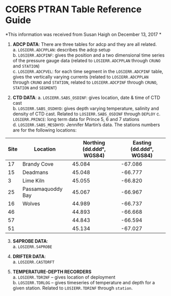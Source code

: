 COERS PTRAN Table Reference Guide
=================================
*This information was received from Susan Haigh on December 13, 2017 *

1.	**ADCP DATA**: There are three tables for adcp and they are all related.  
  a. `LOSIERR.ADCPPLAN`: describes the adcp setup  
  b. `LOSIERR.ADCPINF`: gives the position and a two dimensional time series of the pressure gauge data (related to `LOSIERR.ADCPPLAN` through `CRUNO` and `STATION`)  
  c. `LOSIERR.ADCPVEL`: for each time segment in the `LOSIERR.ADCPINF` table, gives the vertically varying currents (related to `LOSIERR.ADCPPLAN` through `CRUNO` and `STATION`, related to `LOSIERR.ADCPINF` through `CRUNO`, `STATION` and `SEGMENT`)

2.	**CTD DATA**:
a.	`LOSIERR.SABS_OSDINF`: gives location, date & time of CTD cast  
b.	`LOSIERR.SABS_OSDHYD`: gives depth varying temperature, salinity and density of CTD cast.    Related to `LOSIERR.SABS_OSDINF` through `DEPLOY`
c.	`LOSIERR.PRINCE`:  long term data for Prince 5, 6 and 7 stations  
d.	`LOSIERR.SABS_MESDHYD`: Jennifer Martin’s data.  The stations numbers are for the following locations:   

| Site | Location          | Northing (dd.ddd°, WGS84) | Easting (dd.ddd°, WGS84) |
|------|-------------------|---------------------------|--------------------------|
| 17   | Brandy Cove       | 45.084                    | -67.086                  |
| 15   | Deadmans          | 45.048                    | -66.777                  |
| 3    | Lime Kiln         | 45.055                    | -66.820                  |
| 25   | Passamaquoddy Bay | 45.067                    | -66.967                  |
| 16   | Wolves            | 44.989                    | -66.737                  |
| 46   |                   | 44.893                    | -66.668                  |
| 57   |                   | 44.843                    | -66.594                  |
| 51   |                   | 45.134                    | -67.027                  |

3.	**S4PROBE DATA**:  
a.	`LOSIERR.S4PROBE`

4.	**DRIFTER DATA**:  
a.	`LOSIERR.CASTDRFT`

5.	**TEMPERATURE-DEPTH RECORDERS**  
a.	`LOSIERR.TDRINF` – gives location of deployment  
b.	`LOSIERR.TDRLOG` – gives timeseries of temperature and depth for a given station. Related to `LOSIERR.TDRINF` through `station`.
